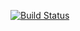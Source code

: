 [![Build Status](https://travis-ci.com/cloverstd/deepcopy.svg?branch=master)](https://travis-ci.com/cloverstd/deepcopy)

